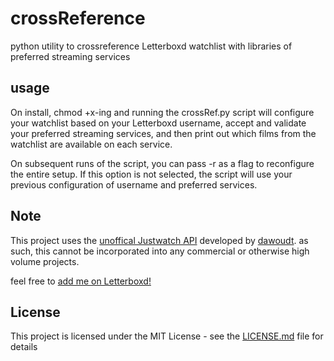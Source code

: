 # crossReference

python utility to crossreference Letterboxd watchlist with libraries of preferred streaming services

## usage

On install, chmod +x-ing and running the crossRef.py script will configure your watchlist based on your Letterboxd username, accept and validate your preferred streaming services, and then print out which films from the watchlist are available on each service.    

On subsequent runs of the script, you can pass -r as a flag to reconfigure the entire setup. If this option is not selected, the script will use your previous configuration of username and preferred services. 

## Note

This project uses the [unoffical Justwatch API](https://github.com/dawoudt/JustWatchAPI) developed by [dawoudt](https://github.com/dawoudt). as such, this cannot be incorporated into any commercial or otherwise high volume projects. 

feel free to [add me on Letterboxd!](https://letterboxd.com/cmurph29/)

## License

This project is licensed under the MIT License - see the [LICENSE.md](LICENSE.md) file for details
